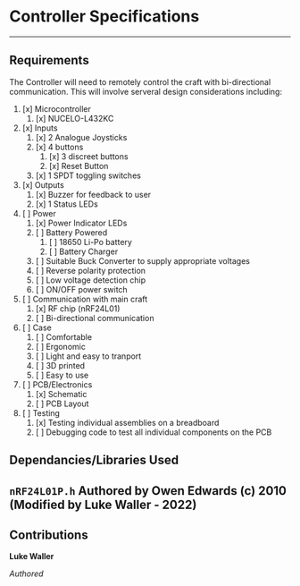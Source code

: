 # Controller Specifications
----
## Requirements
The Controller will need to remotely control the craft with bi-directional communication. This will involve serveral design considerations including:
1. [x] Microcontroller
	1. [x] NUCELO-L432KC
2. [x] Inputs
	1. [x] 2 Analogue Joysticks
	2. [x] 4 buttons
		1. [x] 3 discreet buttons
		2. [x] Reset Button
	3. [x] 1 SPDT toggling switches
3. [x] Outputs
	1. [x] Buzzer for feedback to user
	2. [x] 1 Status LEDs
4. [ ] Power
	1. [x] Power Indicator LEDs
	2. [ ] Battery Powered
		1. [ ] 18650 Li-Po battery
		2. [ ] Battery Charger
	3. [ ] Suitable Buck Converter to supply appropriate voltages
	4. [ ] Reverse polarity protection
	5. [ ] Low voltage detection chip
	6. [ ] ON/OFF power switch
5. [ ] Communication with main craft
	1. [x] RF chip (nRF24L01)
	2. [ ] Bi-directional communication
6. [ ] Case
	1. [ ] Comfortable
	2. [ ] Ergonomic 
	3. [ ] Light and easy to tranport 
	4. [ ] 3D printed
	5. [ ] Easy to use
7. [ ] PCB/Electronics
	1. [x] Schematic  
	2. [ ] PCB Layout
8. [ ] Testing
	1. [x] Testing individual assemblies on a breadboard
	2. [ ] Debugging code to test all individual components on the PCB

## Dependancies/Libraries Used

`nRF24L01P.h` Authored by Owen Edwards (c) 2010 (Modified by Luke Waller - 2022)
----
## Contributions
**Luke Waller**

*Authored*

